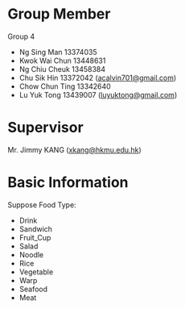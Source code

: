 # Group Member
Group 4
- Ng Sing Man 13374035
- Kwok Wai Chun 13448631 
- Ng Chiu Cheuk 13458384
- Chu Sik Hin 13372042 (acalvin701@gmail.com)
- Chow Chun Ting 13342640
- Lu Yuk Tong 13439007 (luyuktong@gmail.com)

# Supervisor
Mr. Jimmy KANG (xkang@hkmu.edu.hk)
# Basic Information
Suppose Food Type: 
- Drink
- Sandwich
- Fruit_Cup
- Salad
- Noodle
- Rice
- Vegetable
- Warp
- Seafood
- Meat
